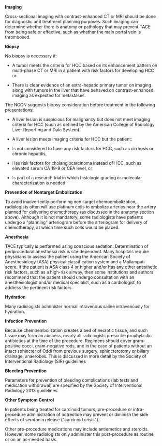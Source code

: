 **Imaging**

Cross-sectional imaging with contrast-enhanced CT or MRI should be done for diagnostic and treatment planning purposes. Such imaging can determine whether there is anatomy or pathology that may prevent TACE from being safe or effective, such as whether the main portal vein is thrombosed.

**Biopsy**

No biopsy is necessary if:

- A tumor meets the criteria for HCC based on its enhancement pattern on multi-phase CT or MRI in a patient with risk factors for developing HCC or

- There is clear evidence of an extra-hepatic primary tumor on imaging along with tumors in the liver that have behaved on contrast-enhanced imaging as expected for metastases.

The NCCN suggests biopsy consideration before treatment in the following presentations:

- A liver lesion is suspicious for malignancy but does not meet imaging criteria for HCC (such as defined by the American College of Radiology Liver Reporting and Data System).

- A liver lesion meets imaging criteria for HCC but the patient:

- Is not considered to have any risk factors for HCC, such as cirrhosis or chronic hepatitis,

- Has risk factors for cholangiocarcinoma instead of HCC, such as elevated serum CA 19-9 or CEA level, or

- Is part of a research trial in which histologic grading or molecular characterization is needed

**Prevention of Nontarget Embolization**

To avoid inadvertently performing non-target chemoembolization, radiologists often will use platinum coils to embolize arteries near the artery planned for delivering chemotherapy (as discussed in the anatomy section above). Although it is not mandatory, some radiologists have patients undergo a "planning" arteriogram before the arteriogram for delivery of chemotherapy, at which time such coils would be placed.

**Anesthesia**

TACE typically is performed using conscious sedation. Determination of periprocedural anesthesia risk is site dependent. Many hospitals require physicians to assess the patient using the American Society of Anesthesiology (ASA) physical classification system and a Mallampati score. If the patient is ASA class 4 or higher and/or has any other anesthetic risk factors, such as a high-risk airway, then some institutions and authors recommend that the patient should undergo consultation with an anesthesiologist and/or medical specialist, such as a cardiologist, to address the pertinent risk factors.

**Hydration**

Many radiologists administer normal intravenous saline intravenously for hydration.

**Infection Prevention**

Because chemoembolization creates a bed of necrotic tissue, and such tissue may form an abscess, nearly all radiologists prescribe prophylactic antibiotics at the time of the procedure. Regimens should cover gram-positive cocci, gram-negative rods, and in the case of patients without an intact sphincter of Oddi from previous surgery, sphincterotomy or biliary drainage, anaerobes. This is discussed in more detail by the Society of Interventional Radiology (SIR) guidelines

**Bleeding Prevention**

Parameters for prevention of bleeding complications (lab tests and medication withdrawal) are specified by the Society of Interventional Radiology 2013 guidelines.

**Other Symptom Control**

In patients being treated for carcinoid tumors, pre-procedure or intra-procedure administration of octreotide may prevent or diminish the side effects of serotonin release ("carcinoid crisis").

Other pre-procedure medications may include antiemetics and steroids. However, some radiologists only administer this post-procedure as routine or on an as-needed basis.